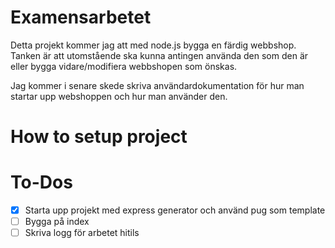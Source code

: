 # Examensarbetet

Detta projekt kommer jag att med node.js bygga en färdig webbshop. Tanken är att utomstående ska kunna antingen använda den som den är eller bygga vidare/modifiera webbshopen som önskas. 

Jag kommer i senare skede skriva användardokumentation för hur man startar upp webshoppen och hur man använder den. 

# How to setup project

# To-Dos

- [X] Starta upp projekt med express generator och använd pug som template
- [ ] Bygga på index
- [ ] Skriva logg för arbetet hitils
